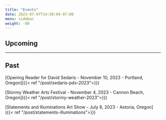 ```yaml
---
title: "Events"
date: 2023-07-07T14:50:04-07:00
menu: sidebar
weight: -80
---
```

## Upcoming

---

## Past
[Opening Reader for David Sedaris - November 10, 2023 - Portland, Oregon]({{< ref "/post/sedaris-pdx-2023">}})

[Stormy Weather Arts Festival -  November 4, 2023 - Cannon Beach, Oregon]({{< ref "/post/stormy-weather-2023">}})

[Statements and Illuminations Art Show -  July 8, 2023 - Astoria, Oregon]({{< ref "/post/statements-illuminations">}})

